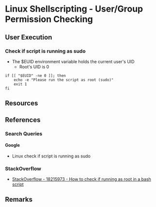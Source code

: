 # Linux Shellscripting - User/Group Permission Checking

## User Execution
### Check if script is running as sudo
- The $EUID environment variable holds the current user's UID
    + Root's UID is 0
```console
if [[ "$EUID" -ne 0 ]]; then
    echo -e "Please run the script as root (sudo)"
    exit 1
fi
```

## Resources

## References

### Search Queries
#### Google
+ Linux check if script is running as sudo

### StackOverflow
+ [StackOverflow - 18215973 - How to check if running as root in a bash script](https://stackoverflow.com/questions/18215973/how-to-check-if-running-as-root-in-a-bash-script)

## Remarks
